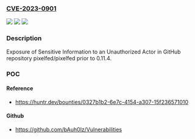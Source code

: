 ### [CVE-2023-0901](https://cve.mitre.org/cgi-bin/cvename.cgi?name=CVE-2023-0901)
![](https://img.shields.io/static/v1?label=Product&message=pixelfed%2Fpixelfed&color=blue)
![](https://img.shields.io/static/v1?label=Version&message=%3C%200.11.4%20&color=brighgreen)
![](https://img.shields.io/static/v1?label=Vulnerability&message=CWE-200%20Exposure%20of%20Sensitive%20Information%20to%20an%20Unauthorized%20Actor&color=brighgreen)

### Description

Exposure of Sensitive Information to an Unauthorized Actor in GitHub repository pixelfed/pixelfed prior to 0.11.4.

### POC

#### Reference
- https://huntr.dev/bounties/0327b1b2-6e7c-4154-a307-15f236571010

#### Github
- https://github.com/bAuh0lz/Vulnerabilities

